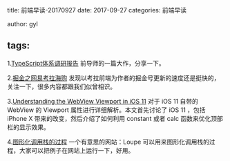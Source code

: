 title: 前端早读-20170927
date: 2017-09-27
categories: 前端早读

author: gyl

tags:
---
1.[TypeScript体系调研报告](https://juejin.im/post/59c46bc86fb9a00a4636f939)
前导师的一篇大作，分享一下。

2.[掘金之网易考拉海购](https://juejin.im/user/59aff476518825244e6ce2ce)
发现以考拉前端为作者的掘金号更新的速度还是挺快的，关注一下，很多内容都跟我们似曾相识。

3.[Understanding the WebView Viewport in iOS 11](https://ayogo.com/blog/ios11-viewport/)
对于 iOS 11 自带的 WebView 的 Viewport 属性进行详细解析。本文首先讨论了 iOS 11 ，包括 iPhone X 带来的改变，然后介绍了如何利用 constant 或者 calc 函数来优化顶部栏的显示效果。

4.[图形化调用栈的过程](http://latentflip.com/loupe/?code=JC5vbignYnV0dG9uJywgJ2NsaWNrJywgZnVuY3Rpb24gb25DbGljaygpIHsKICAgIHNldFRpbWVvdXQoZnVuY3Rpb24gdGltZXIoKSB7CiAgICAgICAgY29uc29sZS5sb2coJ1lvdSBjbGlja2VkIHRoZSBidXR0b24hJyk7ICAgIAogICAgfSwgMjAwMCk7Cn0pOwoKY29uc29sZS5sb2coIkhpISIpOwoKc2V0VGltZW91dChmdW5jdGlvbiB0aW1lb3V0KCkgewogICAgY29uc29sZS5sb2coIkNsaWNrIHRoZSBidXR0b24hIik7Cn0sIDUwMDApOwoKY29uc29sZS5sb2coIldlbGNvbWUgdG8gbG91cGUuIik7!!!PGJ1dHRvbj5DbGljayBtZSE8L2J1dHRvbj4%3D)
一个有意思的网站：Loupe 可以用来图形化调用栈的过程，大家可以把例子在网站上运行一下，好用。
